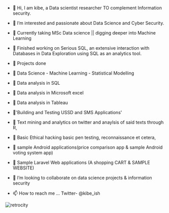- 👋 Hi, I am kibe, a Data scientist researcher TO complement Information security. 
- 👀 I’m interested and passionate about Data Science and Cyber Security.

- 🌱 Currently taking MSc Data science || digging deeper into Machine Learning 

- 🌱 Finished working on Serious SQL, an extensive interaction with Databases in Data Exploration using SQL as an analytics tool.
  

- 🌱 Projects done

- 👣 Data Science - Machine Learning - Statistical Modelling
- 👣 Data analysis in SQL
- 👣 Data analysis in Microsoft excel
- 👣 Data analysis in Tableau 
- 👣'Building and Testing USSD and SMS Applications'
- 👣 Text mining and analytics on twitter and anaylsis of said texts through R, 
- 👣 Basic Ethical hacking basic pen testing, reconnaissance et cetera,
- 👣 sample Android applications(price comparison app & sample Android voting system app)
- 👣 Sample Laravel Web applications (A shopping CART & SAMPLE WEBSITE)


- 💞️ I’m looking to collaborate on data science projects & information security
- 📫 How to reach me ... Twitter- @kibe_ish

<!---
samkibe/samkibe is a ✨ special ✨ repository because its `README.md` (this file) appears on your GitHub profile.
You can click the Preview link to take a look at your changes.
--->
![retrocity](https://github.com/samkibe/samkibe/assets/25104443/eae34f57-ee00-44a1-9b9d-d65b1f4d55ac)

